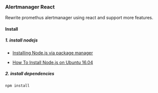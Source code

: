 ### Alertmanager React 

Rewrite promethus alertmanager using react and support more features.

#### Install 

##### 1. install nodejs

- [Installing Node.js via package manager](https://nodejs.org/en/download/package-manager/)

- [How To Install Node.js on Ubuntu 16.04](https://www.digitalocean.com/community/tutorials/how-to-install-node-js-on-ubuntu-16-04)

##### 2. install dependencies

```
npm install 
```